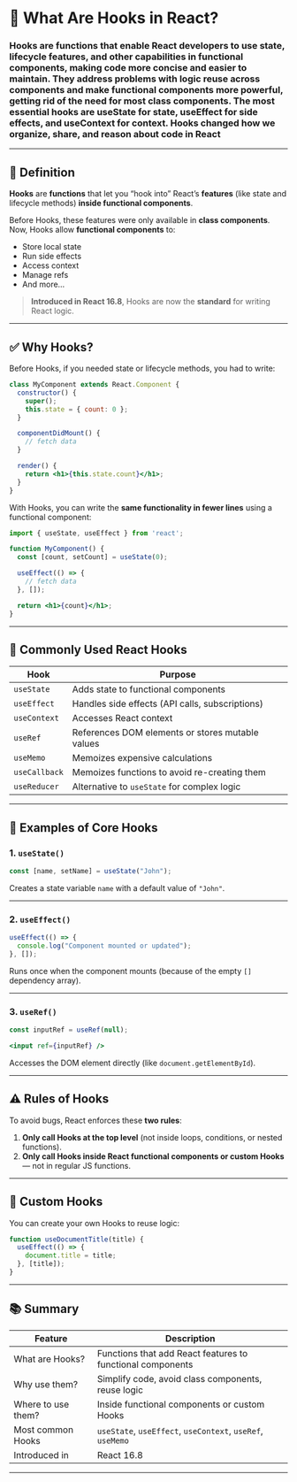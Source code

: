 
# 🧠 What Are Hooks in React?

### Hooks are functions that enable React developers to use state, lifecycle features, and other capabilities in functional components, making code more concise and easier to maintain. They address problems with logic reuse across components and make functional components more powerful, getting rid of the need for most class components. The most essential hooks are useState for state, useEffect for side effects, and useContext for context. Hooks changed how we organize, share, and reason about code in React

---

## 📌 Definition

**Hooks** are **functions** that let you “hook into” React’s **features** (like state and lifecycle methods) **inside functional components**.

Before Hooks, these features were only available in **class components**. Now, Hooks allow **functional components** to:

* Store local state
* Run side effects
* Access context
* Manage refs
* And more…

> **Introduced in React 16.8**, Hooks are now the **standard** for writing React logic.

---

## ✅ Why Hooks?

Before Hooks, if you needed state or lifecycle methods, you had to write:

```jsx
class MyComponent extends React.Component {
  constructor() {
    super();
    this.state = { count: 0 };
  }

  componentDidMount() {
    // fetch data
  }

  render() {
    return <h1>{this.state.count}</h1>;
  }
}
```

With Hooks, you can write the **same functionality in fewer lines** using a functional component:

```jsx
import { useState, useEffect } from 'react';

function MyComponent() {
  const [count, setCount] = useState(0);

  useEffect(() => {
    // fetch data
  }, []);

  return <h1>{count}</h1>;
}
```

---

## 🧩 Commonly Used React Hooks

| Hook          | Purpose                                          |
| ------------- | ------------------------------------------------ |
| `useState`    | Adds state to functional components              |
| `useEffect`   | Handles side effects (API calls, subscriptions)  |
| `useContext`  | Accesses React context                           |
| `useRef`      | References DOM elements or stores mutable values |
| `useMemo`     | Memoizes expensive calculations                  |
| `useCallback` | Memoizes functions to avoid re-creating them     |
| `useReducer`  | Alternative to `useState` for complex logic      |

---

## 🔧 Examples of Core Hooks

### 1. `useState()`

```jsx
const [name, setName] = useState("John");
```

Creates a state variable `name` with a default value of `"John"`.

---

### 2. `useEffect()`

```jsx
useEffect(() => {
  console.log("Component mounted or updated");
}, []);
```

Runs once when the component mounts (because of the empty `[]` dependency array).

---

### 3. `useRef()`

```jsx
const inputRef = useRef(null);

<input ref={inputRef} />
```

Accesses the DOM element directly (like `document.getElementById`).

---

## ⚠️ Rules of Hooks

To avoid bugs, React enforces these **two rules**:

1. **Only call Hooks at the top level** (not inside loops, conditions, or nested functions).
2. **Only call Hooks inside React functional components or custom Hooks** — not in regular JS functions.

---

## 🧪 Custom Hooks

You can create your own Hooks to reuse logic:

```jsx
function useDocumentTitle(title) {
  useEffect(() => {
    document.title = title;
  }, [title]);
}
```

---

## 📚 Summary

| Feature            | Description                                                |
| ------------------ | ---------------------------------------------------------- |
| What are Hooks?    | Functions that add React features to functional components |
| Why use them?      | Simplify code, avoid class components, reuse logic         |
| Where to use them? | Inside functional components or custom Hooks               |
| Most common Hooks  | `useState`, `useEffect`, `useContext`, `useRef`, `useMemo` |
| Introduced in      | React 16.8                                                 |

---